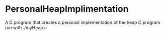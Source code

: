 # PersonalHeapImplimentation
A C program that creates a personal implementation of the heap
C program
run with ./myHeap.c
